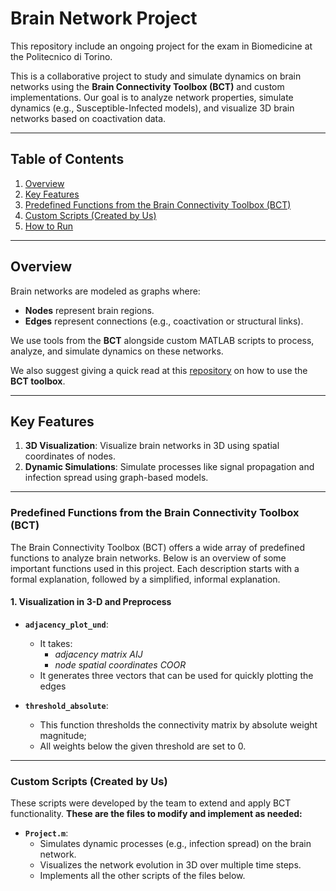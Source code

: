 # Brain Network Project

This repository include an ongoing project for the exam in Biomedicine at the Politecnico di Torino. 

This is a collaborative project to study and simulate dynamics on brain networks using the **Brain Connectivity Toolbox (BCT)** and custom implementations. Our goal is to analyze network properties, simulate dynamics (e.g., Susceptible-Infected models), and visualize 3D brain networks based on coactivation data.

---

## Table of Contents
1. [Overview](#overview)
2. [Key Features](#key-features)
3. [Predefined Functions from the Brain Connectivity Toolbox (BCT)](#predefined-functions-from-the-brain-connectivity-toolbox)
4. [Custom Scripts (Created by Us)](#custom-scripts-created-by-us)
5. [How to Run](#how-to-run)

---

## Overview
Brain networks are modeled as graphs where:
- **Nodes** represent brain regions.
- **Edges** represent connections (e.g., coactivation or structural links).

We use tools from the **BCT** alongside custom MATLAB scripts to process, analyze, and simulate dynamics on these networks. 

We also suggest giving a quick read at this [repository](https://github.com/brain-networks/PSY-P457) on how to use the **BCT toolbox**.

---

## Key Features
1. **3D Visualization**: Visualize brain networks in 3D using spatial coordinates of nodes.
2. **Dynamic Simulations**: Simulate processes like signal propagation and infection spread using graph-based models.

---
### Predefined Functions from the Brain Connectivity Toolbox (BCT)

The Brain Connectivity Toolbox (BCT) offers a wide array of predefined functions to analyze brain networks. Below is an overview of some important functions used in this project. Each description starts with a formal explanation, followed by a simplified, informal explanation.

#### 1. Visualization in 3-D and Preprocess
- **`adjacency_plot_und`**:
  - It takes:
    -  *adjacency matrix AIJ*
    -  *node spatial coordinates COOR*
  - It generates three vectors that can be used for quickly plotting the edges

- **`threshold_absolute`**:
  -  This function thresholds the connectivity matrix by absolute weight magnitude;
  -  All weights below the given threshold are set to 0.

---

### Custom Scripts (Created by Us)
These scripts were developed by the team to extend and apply BCT functionality. **These are the files to modify and implement as needed:**
- **`Project.m`**:
  - Simulates dynamic processes (e.g., infection spread) on the brain network.
  - Visualizes the network evolution in 3D over multiple time steps.
  - Implements all the other scripts of the files below.


